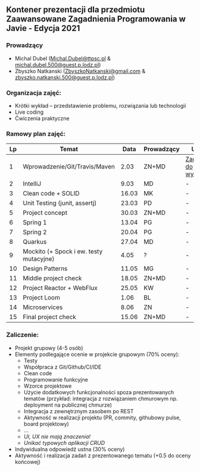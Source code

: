 ## Kontener prezentacji dla przedmiotu Zaawansowane Zagadnienia Programowania w Javie - Edycja 2021

### Prowadzący 
- Michal Dubel (Michal.Dubel@ttpsc.pl & michal.dubel.500@guest.p.lodz.pl)
- Zbyszko Natkanski (ZbyszkoNatkanski@gmail.com & zbyszko.natkanski.500@guest.p.lodz.pl)

### Organizacja zajęć:
- Krótki wykład – przedstawienie problemu, rozwiązania lub technologii
- Live coding
- Ćwiczenia praktyczne

### Ramowy plan zajęć: 
Lp | Temat | Data | Prowadzący | Uwagi
--- | --- | --- | --- | --- 
1 | Wprowadzenie/Git/Travis/Maven | 2.03 | ZN+MD | [Zadania do wykonania](https://github.com/zzpj/pl-java2021/blob/main/Git-Maven.md)
2 | IntelliJ | 9.03 | MD | - 
3 | Clean code + SOLID | 16.03 | MK | -
4 | Unit Testing (junit, assertj) | 23.03  | PD | -
5 | Project concept | 30.03 | ZN+MD | -
6 | Spring 1 | 13.04 | PG | -
7 | Spring 2 | 20.04 | PG | -
8 | Quarkus | 27.04 | MD | -
9 | Mockito (+ Spock i ew. testy mutacyjne) | 4.05 | ? | -
10 | Design Patterns | 11.05 | MG | -
11 | Middle project check | 18.05 | ZN+MD | -
12 | Project Reactor + WebFlux | 25.05 | KW | -
13 | Project Loom | 1.06 | BL | -
14 | Microservices | 8.06 | ZN | -
15 | Final project check | 15.06 | ZN+MD | -


### Zaliczenie:
- Projekt grupowy (4-5 osób)
- Elementy podlegające ocenie w projekcie grupowym (70% oceny):
  - Testy
  - Współpraca z Git/Github/CI/IDE
  - Clean code
  - Programowanie funkcyjne
  - Wzorce projektowe
  - Użycie dodatkowych funkcjonalności spoza prezentowanych tematów (przykład: integracja z rozwiązaniem chmurowym np. deployment na publicznej chmurze)
  - Integracja z zewnętrznym zasobem po REST
  - Aktywność w realizacji projektu (PR, commity, githubowy pulse, board projektowy)
  - ...
  - *UI, UX nie mają znaczenia!*
  - *Unikać typowych aplikacji CRUD*
- Indywidualna odpowiedź ustna (30% oceny)
- Aktywność i realizacja zadań z prezentowanego tematu (+0.5 do oceny końcowej)
